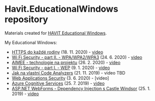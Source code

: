 # Havit.EducationalWindows repository
Materials created for [HAVIT Educational Windows](https://www.youtube.com/user/HAVITcz).

My Educational Windows:
- [HTTPS do každé rodiny](HTTPS%20do%20každé%20rodiny) (18. 11. 2020) - [video](https://youtu.be/sqnJO1LqpAM)
- [Wi Fi Security - part II. - WPA/WPA2/WPA3](Wi-Fi%20Security%202%20-%20WPA) (24. 6. 2020) - [video](https://youtu.be/s0xw3OCyOYU)
- [AIMEE - technologie na projektu](AIMEE%20-%20technologie%20na%20projektu) (26. 2. 2020) - [video](https://youtu.be/640aoVGuSvw)
- [Wi Fi Security - part I. - WEP](Wi-Fi%20Security%201%20-%20WEP) (9. 1. 2020) - [video](https://youtu.be/W2orIu107Vw)
- [Jak na vlastní Code Analyzers](Code%20Analyzers) (21. 11. 2019) - video TBD
- [Web Applications Security](Web%20Applications%20Security) (3. 6. 2020) - [video]
- [Azure Cognitive Services](Azure%20Cognitive%20Services) (25. 7. 2019) - [video](https://youtu.be/fSyj8NYyqtw)
- [ASP.NET WebForms - Dependency Injection s Castle Windsor](https://github.com/vaclavek/Havit.CastleWindsor.WebForms) (25. 1. 2019) - [video](https://youtu.be/wBfKETZuEVA)
